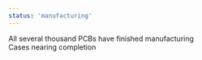 ```yaml
---
status: 'manufacturing'
---
```

All several thousand PCBs have finished manufacturing  
Cases nearing completion